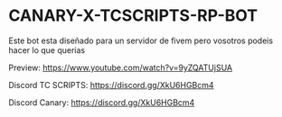 # CANARY-X-TCSCRIPTS-RP-BOT
Este bot esta diseñado para un servidor de fivem pero vosotros podeis hacer lo que querias

Preview: https://www.youtube.com/watch?v=9yZQATUjSUA


Discord TC SCRIPTS: https://discord.gg/XkU6HGBcm4


Discord Canary: https://discord.gg/XkU6HGBcm4
